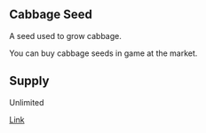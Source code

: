 ## Cabbage Seed

A seed used to grow cabbage.

You can buy cabbage seeds in game at the market.

## Supply

Unlimited

[Link](https://docs.sunflower-land.com/player-guides/crop-farming)
